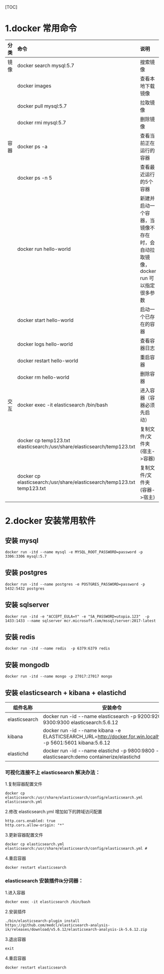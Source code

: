 [TOC]

# 1.docker 常用命令

| 分类 | 命令                                                         | 说明                                                         |
| :--- | :----------------------------------------------------------- | :----------------------------------------------------------- |
| 镜像 | docker search mysql:5.7                                      | 搜索镜像                                                     |
|      | docker images                                                | 查看本地下载镜像                                             |
|      | docker pull mysql:5.7                                        | 拉取镜像                                                     |
|      | docker rmi mysql:5.7                                         | 删除镜像                                                     |
| 容器 | docker ps -a                                                 | 查看当前正在运行的容器                                       |
|      | docker ps -n 5                                               | 查看最近运行的5个容器                                        |
|      | docker run hello-world                                       | 新建并启动一个容器，当镜像不存在时，会自动拉取镜像，docker run 可以指定很多参数 |
|      | docker start hello-world                                     | 启动一个已存在的容器                                         |
|      | docker logs hello-world                                      | 查看容器日志                                                 |
|      | docker restart hello-world                                   | 重启容器                                                     |
|      | docker rm hello-world                                        | 删除容器                                                     |
| 交互 | docker exec -it elasticsearch /bin/bash                      | 进入容器（容器必须先启动）                                   |
|      | docker cp temp123.txt elasticsearch:/usr/share/elasticsearch/temp123.txt | 复制文件/文件夹(宿主->容器)                                  |
|      | docker cp elasticsearch:/usr/share/elasticsearch/temp123.txt  temp123.txt | 复制文件/文件夹(容器->宿主)                                  |

# 2.docker 安装常用软件

## 安装 mysql

 ```shell
docker run -itd --name mysql -e MYSQL_ROOT_PASSWORD=password -p 3306:3306 mysql:5.7
 ```

## 安装 postgres

 ```shell
docker run -itd --name postgres -e POSTGRES_PASSWORD=password -p 5432:5432 postgres
 ```

## 安装 sqlserver

 ```shell
docker run -itd -e "ACCEPT_EULA=Y" -e "SA_PASSWORD=utopia.123"  -p 1433:1433 --name sqlserver mcr.microsoft.com/mssql/server:2017-latest
 ```

## 安装 redis

 ```shell
docker run -itd --name redis  -p 6379:6379 redis
 ```

## 安装 mongodb

 ```shell
docker run -itd --name mongo -p 27017:27017 mongo
 ```

## 安装 elasticsearch + kibana + elastichd
| 组件名称      | 安装命令                                                     |
| ------------- | ------------------------------------------------------------ |
| elasticsearch | docker run -id --name elasticsearch -p 9200:9200 -p 9300:9300 elasticsearch:5.6.12 |
| kibana        | docker run -id --name kibana -e ELASTICSEARCH_URL=http://docker.for.win.localhost:9200 -p 5601:5601 kibana:5.6.12 |
| elastichd     | docker run -id --name elastichd -p 9800:9800 --link elasticsearch:demo containerize/elastichd |

### 可视化连接不上 elasticsearch 解决办法：

1.复制容器配置文件
 ```shell
docker cp elasticsearch:/usr/share/elasticsearch/config/elasticsearch.yml  elasticsearch.yml 
 ```
2.修改 elasticsearch.yml 增加如下的跨域访问配置
 ```
http.cors.enabled: true 
http.cors.allow-origin: "*"
 ```
3.更新容器配置文件
 ```shell
docker cp elasticsearch.yml elasticsearch:/usr/share/elasticsearch/config/elasticsearch.yml #
 ```
4.重启容器 
 ```shell
docker restart elasticsearch  
 ```

### elasticsearch 安装插件ik分词器：

1.进入容器
 ```shell
docker exec -it elasticsearch /bin/bash
 ```
2.安装插件
 ```shell
./bin/elasticsearch-plugin install https://github.com/medcl/elasticsearch-analysis-ik/releases/download/v5.6.12/elasticsearch-analysis-ik-5.6.12.zip
 ```
3.退出容器
 ```shell
exit
 ```
4.重启容器
 ```shell
docker restart elasticsearch
 ```